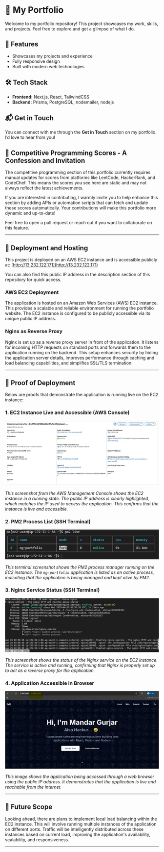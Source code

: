 # 🚀 My Portfolio  

Welcome to my portfolio repository! This project showcases my work, skills, and projects. Feel free to explore and get a glimpse of what I do.  

## 🌟 Features  

- Showcases my projects and experience  
- Fully responsive design  
- Built with modern web technologies  

## 🛠️ Tech Stack  

- **Frontend:** Next.js, React, TailwindCSS  
- **Backend:** Prisma, PostgreSQL, nodemailer, nodejs 

## 📬 Get in Touch  

You can connect with me through the **Get in Touch** section on my portfolio. I’d love to hear from you!

## 🤖 Competitive Programming Scores - A Confession and Invitation

The competitive programming section of this portfolio currently requires manual updates for scores from platforms like LeetCode, HackerRank, and CodeChef. This means the scores you see here are static and may not always reflect the latest achievements.

If you are interested in contributing, I warmly invite you to help enhance this section by adding APIs or automation scripts that can fetch and update these scores automatically. Your contributions will make this portfolio more dynamic and up-to-date!

Feel free to open a pull request or reach out if you want to collaborate on this feature.

---

## 🚀 Deployment and Hosting

This project is deployed on an AWS EC2 instance and is accessible publicly at: [http://13.232.122.171](http://13.232.122.171)

You can also find this public IP address in the description section of this repository for quick access.

### AWS EC2 Deployment

The application is hosted on an Amazon Web Services (AWS) EC2 instance. This provides a scalable and reliable environment for running the portfolio website. The EC2 instance is configured to be publicly accessible via its unique public IP address.

### Nginx as Reverse Proxy

Nginx is set up as a reverse proxy server in front of the application. It listens for incoming HTTP requests on standard ports and forwards them to the application running on the backend. This setup enhances security by hiding the application server details, improves performance through caching and load balancing capabilities, and simplifies SSL/TLS termination.

---

## 📸 Proof of Deployment

Below are proofs that demonstrate the application is running live on the EC2 instance:

### 1. EC2 Instance Live and Accessible (AWS Console)

![EC2 Instance Live](images/ec2-running.jpg)

*This screenshot from the AWS Management Console shows the EC2 instance in a running state. The public IP address is clearly highlighted, which matches the IP used to access the application. This confirms that the instance is live and accessible.*

### 2. PM2 Process List (SSH Terminal)


![PM2 Processes List](images/pm2.jpg)

*This terminal screenshot shows the PM2 process manager running on the EC2 instance. The `mg-portfolio` application is listed as an active process, indicating that the application is being managed and kept alive by PM2.*

### 3. Nginx Service Status (SSH Terminal)


![Nginx Service Status](images/nginx.jpg)

*This screenshot shows the status of the Nginx service on the EC2 instance. The service is active and running, confirming that Nginx is properly set up to act as a reverse proxy for the application.*

### 4. Application Accessible in Browser

![Application in Browser](images/browser-acc.jpg)

*This image shows the application being accessed through a web browser using the public IP address. It demonstrates that the application is live and reachable from the internet.*

---

## 🔮 Future Scope

Looking ahead, there are plans to implement local load balancing within the EC2 instance. This will involve running multiple instances of the application on different ports. Traffic will be intelligently distributed across these instances based on current load, improving the application's availability, scalability, and responsiveness.

---
